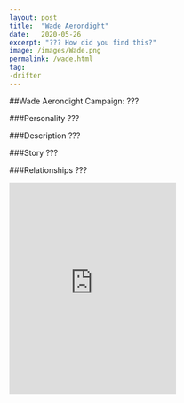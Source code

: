 ```yaml
---
layout: post
title:  "Wade Aerondight"
date:   2020-05-26
excerpt: "??? How did you find this?"
image: /images/Wade.png
permalink: /wade.html
tag:
-drifter
---
```



##Wade Aerondight
 Campaign: ???

###Personality
???

###Description
???

###Story
???

###Relationships
???

<iframe src="https://open.spotify.com/embed/playlist/5bGmIuOevcSaMxKFfwsKur" width="300" height="380" frameborder="0" allowtransparency="true" allow="encrypted-media"></iframe>
